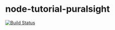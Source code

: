 # node-tutorial-puralsight

[![Build Status](https://travis-ci.org/mattrlong/node-tutorial-puralsight.svg?branch=master)](https://travis-ci.org/mattrlong/node-tutorial-puralsight)
